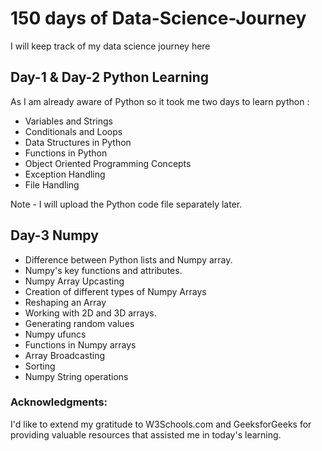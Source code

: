 # 150 days of Data-Science-Journey
I will keep track of my data science journey here

## Day-1 & Day-2 Python Learning
As I am already aware of Python so it took me two days to learn python :
- Variables and Strings
- Conditionals and Loops
- Data Structures in Python
- Functions in Python
- Object Oriented Programming Concepts
- Exception Handling
- File Handling

Note - I will upload the Python code file separately later.

## Day-3 Numpy
- Difference between Python lists and Numpy array.
- Numpy's key functions and attributes.
- Numpy Array Upcasting
- Creation of different types of Numpy Arrays 
- Reshaping an Array
- Working with 2D and 3D arrays.
- Generating random values
- Numpy ufuncs
- Functions in Numpy arrays
- Array Broadcasting
- Sorting
- Numpy String operations

### Acknowledgments:
I'd like to extend my gratitude to W3Schools.com and GeeksforGeeks for providing valuable resources that assisted me in today's learning.

